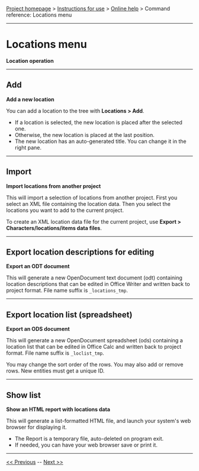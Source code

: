 [Project homepage](../index) > [Instructions for use](../usage) > [Online help](help) > Command reference: Locations menu

--- 

# Locations menu 

**Location operation**

--- 

## Add

**Add a new location**

You can add a location to the tree with **Locations > Add**.

- If a location is selected, the new location is placed after the selected one.
- Otherwise, the new location is placed at the last position.   
- The new location has an auto-generated title. You can change it in the right pane.

--- 

## Import

**Import locations from another project**

This will import a selection of locations from another project.
First you select an XML file containing the location data. 
Then you select the locations you want to add to the current project.

To create an XML location data file for the current project,
use **Export > Characters/locations/items data files**.

---

## Export location descriptions for editing 

**Export an ODT document**

This will generate a new OpenDocument text document (odt) containing
location descriptions that can be edited in Office Writer and written
back to project format. File name suffix is `_locations_tmp`.

--- 

## Export location list (spreadsheet) 

**Export an ODS document**

This will generate a new OpenDocument spreadsheet (ods) containing a
location list that can be edited in Office Calc and written back to
project format. File name suffix is `_loclist_tmp`.

You may change the sort order of the rows. You may also add or remove
rows. New entities must get a unique ID.

--- 

## Show list

**Show an HTML report with locations data**

This will generate a list-formatted HTML file, and launch your system's web browser for displaying it. 

- The Report is a temporary file, auto-deleted on program exit.
- If needed, you can have your web browser save or print it.

---

[<< Previous](characters_menu) -- [Next >>](items_menu)